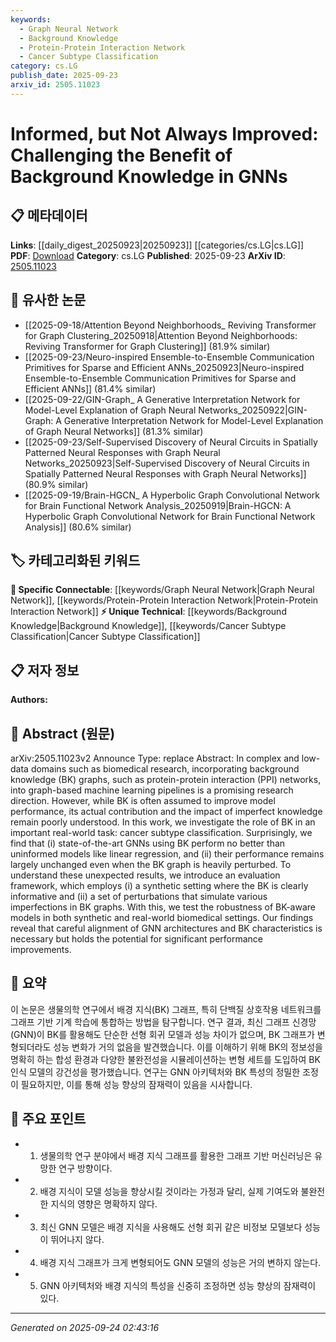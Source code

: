```yaml
---
keywords:
  - Graph Neural Network
  - Background Knowledge
  - Protein-Protein Interaction Network
  - Cancer Subtype Classification
category: cs.LG
publish_date: 2025-09-23
arxiv_id: 2505.11023
---
```


<!-- KEYWORD_LINKING_METADATA:
{
  "processed_timestamp": "2025-09-24T02:43:16.510768",
  "vocabulary_version": "1.0",
  "selected_keywords": [
    "Graph Neural Network",
    "Background Knowledge",
    "Protein-Protein Interaction Network",
    "Cancer Subtype Classification"
  ],
  "rejected_keywords": [],
  "similarity_scores": {
    "Graph Neural Network": 0.88,
    "Background Knowledge": 0.83,
    "Protein-Protein Interaction Network": 0.8,
    "Cancer Subtype Classification": 0.79
  },
  "extraction_method": "AI_prompt_based",
  "budget_applied": true,
  "candidates_json": {
    "candidates": [
      {
        "surface": "Graph Neural Networks",
        "canonical": "Graph Neural Network",
        "aliases": [
          "GNN",
          "Graph Networks"
        ],
        "category": "specific_connectable",
        "rationale": "Central to the study, GNNs are evaluated for their performance with and without background knowledge.",
        "novelty_score": 0.45,
        "connectivity_score": 0.92,
        "specificity_score": 0.85,
        "link_intent_score": 0.88
      },
      {
        "surface": "Background Knowledge",
        "canonical": "Background Knowledge",
        "aliases": [
          "BK",
          "Prior Knowledge"
        ],
        "category": "unique_technical",
        "rationale": "The paper challenges the assumed benefits of integrating background knowledge into GNNs.",
        "novelty_score": 0.68,
        "connectivity_score": 0.75,
        "specificity_score": 0.8,
        "link_intent_score": 0.83
      },
      {
        "surface": "Protein-Protein Interaction Networks",
        "canonical": "Protein-Protein Interaction Network",
        "aliases": [
          "PPI Networks",
          "Protein Interaction Networks"
        ],
        "category": "specific_connectable",
        "rationale": "Used as a form of background knowledge, PPI networks are crucial for the biomedical context of the study.",
        "novelty_score": 0.55,
        "connectivity_score": 0.78,
        "specificity_score": 0.82,
        "link_intent_score": 0.8
      },
      {
        "surface": "Cancer Subtype Classification",
        "canonical": "Cancer Subtype Classification",
        "aliases": [
          "Cancer Classification",
          "Subtype Classification"
        ],
        "category": "unique_technical",
        "rationale": "The real-world task used to evaluate the effectiveness of GNNs with background knowledge.",
        "novelty_score": 0.7,
        "connectivity_score": 0.65,
        "specificity_score": 0.88,
        "link_intent_score": 0.79
      }
    ],
    "ban_list_suggestions": [
      "model performance",
      "evaluation framework",
      "real-world task"
    ]
  },
  "decisions": [
    {
      "candidate_surface": "Graph Neural Networks",
      "resolved_canonical": "Graph Neural Network",
      "decision": "linked",
      "scores": {
        "novelty": 0.45,
        "connectivity": 0.92,
        "specificity": 0.85,
        "link_intent": 0.88
      }
    },
    {
      "candidate_surface": "Background Knowledge",
      "resolved_canonical": "Background Knowledge",
      "decision": "linked",
      "scores": {
        "novelty": 0.68,
        "connectivity": 0.75,
        "specificity": 0.8,
        "link_intent": 0.83
      }
    },
    {
      "candidate_surface": "Protein-Protein Interaction Networks",
      "resolved_canonical": "Protein-Protein Interaction Network",
      "decision": "linked",
      "scores": {
        "novelty": 0.55,
        "connectivity": 0.78,
        "specificity": 0.82,
        "link_intent": 0.8
      }
    },
    {
      "candidate_surface": "Cancer Subtype Classification",
      "resolved_canonical": "Cancer Subtype Classification",
      "decision": "linked",
      "scores": {
        "novelty": 0.7,
        "connectivity": 0.65,
        "specificity": 0.88,
        "link_intent": 0.79
      }
    }
  ]
}
-->

# Informed, but Not Always Improved: Challenging the Benefit of Background Knowledge in GNNs

## 📋 메타데이터

**Links**: [[daily_digest_20250923|20250923]] [[categories/cs.LG|cs.LG]]
**PDF**: [Download](https://arxiv.org/pdf/2505.11023.pdf)
**Category**: cs.LG
**Published**: 2025-09-23
**ArXiv ID**: [2505.11023](https://arxiv.org/abs/2505.11023)

## 🔗 유사한 논문
- [[2025-09-18/Attention Beyond Neighborhoods_ Reviving Transformer for Graph Clustering_20250918|Attention Beyond Neighborhoods: Reviving Transformer for Graph Clustering]] (81.9% similar)
- [[2025-09-23/Neuro-inspired Ensemble-to-Ensemble Communication Primitives for Sparse and Efficient ANNs_20250923|Neuro-inspired Ensemble-to-Ensemble Communication Primitives for Sparse and Efficient ANNs]] (81.4% similar)
- [[2025-09-22/GIN-Graph_ A Generative Interpretation Network for Model-Level Explanation of Graph Neural Networks_20250922|GIN-Graph: A Generative Interpretation Network for Model-Level Explanation of Graph Neural Networks]] (81.3% similar)
- [[2025-09-23/Self-Supervised Discovery of Neural Circuits in Spatially Patterned Neural Responses with Graph Neural Networks_20250923|Self-Supervised Discovery of Neural Circuits in Spatially Patterned Neural Responses with Graph Neural Networks]] (80.9% similar)
- [[2025-09-19/Brain-HGCN_ A Hyperbolic Graph Convolutional Network for Brain Functional Network Analysis_20250919|Brain-HGCN: A Hyperbolic Graph Convolutional Network for Brain Functional Network Analysis]] (80.6% similar)

## 🏷️ 카테고리화된 키워드
**🔗 Specific Connectable**: [[keywords/Graph Neural Network|Graph Neural Network]], [[keywords/Protein-Protein Interaction Network|Protein-Protein Interaction Network]]
**⚡ Unique Technical**: [[keywords/Background Knowledge|Background Knowledge]], [[keywords/Cancer Subtype Classification|Cancer Subtype Classification]]

## 📋 저자 정보

**Authors:** 

## 📄 Abstract (원문)

arXiv:2505.11023v2 Announce Type: replace 
Abstract: In complex and low-data domains such as biomedical research, incorporating background knowledge (BK) graphs, such as protein-protein interaction (PPI) networks, into graph-based machine learning pipelines is a promising research direction. However, while BK is often assumed to improve model performance, its actual contribution and the impact of imperfect knowledge remain poorly understood. In this work, we investigate the role of BK in an important real-world task: cancer subtype classification. Surprisingly, we find that (i) state-of-the-art GNNs using BK perform no better than uninformed models like linear regression, and (ii) their performance remains largely unchanged even when the BK graph is heavily perturbed. To understand these unexpected results, we introduce an evaluation framework, which employs (i) a synthetic setting where the BK is clearly informative and (ii) a set of perturbations that simulate various imperfections in BK graphs. With this, we test the robustness of BK-aware models in both synthetic and real-world biomedical settings. Our findings reveal that careful alignment of GNN architectures and BK characteristics is necessary but holds the potential for significant performance improvements.

## 📝 요약

이 논문은 생물의학 연구에서 배경 지식(BK) 그래프, 특히 단백질 상호작용 네트워크를 그래프 기반 기계 학습에 통합하는 방법을 탐구합니다. 연구 결과, 최신 그래프 신경망(GNN)이 BK를 활용해도 단순한 선형 회귀 모델과 성능 차이가 없으며, BK 그래프가 변형되더라도 성능 변화가 거의 없음을 발견했습니다. 이를 이해하기 위해 BK의 정보성을 명확히 하는 합성 환경과 다양한 불완전성을 시뮬레이션하는 변형 세트를 도입하여 BK 인식 모델의 강건성을 평가했습니다. 연구는 GNN 아키텍처와 BK 특성의 정밀한 조정이 필요하지만, 이를 통해 성능 향상의 잠재력이 있음을 시사합니다.

## 🎯 주요 포인트

- 1. 생물의학 연구 분야에서 배경 지식 그래프를 활용한 그래프 기반 머신러닝은 유망한 연구 방향이다.
- 2. 배경 지식이 모델 성능을 향상시킬 것이라는 가정과 달리, 실제 기여도와 불완전한 지식의 영향은 명확하지 않다.
- 3. 최신 GNN 모델은 배경 지식을 사용해도 선형 회귀 같은 비정보 모델보다 성능이 뛰어나지 않다.
- 4. 배경 지식 그래프가 크게 변형되어도 GNN 모델의 성능은 거의 변하지 않는다.
- 5. GNN 아키텍처와 배경 지식의 특성을 신중히 조정하면 성능 향상의 잠재력이 있다.


---

*Generated on 2025-09-24 02:43:16*